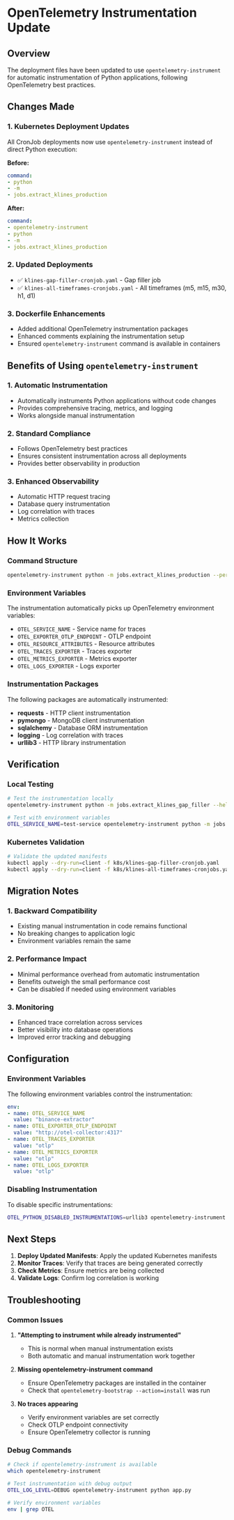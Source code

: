 # OpenTelemetry Instrumentation Update

## Overview
The deployment files have been updated to use `opentelemetry-instrument` for automatic instrumentation of Python applications, following OpenTelemetry best practices.

## Changes Made

### 1. **Kubernetes Deployment Updates**
All CronJob deployments now use `opentelemetry-instrument` instead of direct Python execution:

**Before:**
```yaml
command:
- python
- -m
- jobs.extract_klines_production
```

**After:**
```yaml
command:
- opentelemetry-instrument
- python
- -m
- jobs.extract_klines_production
```

### 2. **Updated Deployments**
- ✅ `klines-gap-filler-cronjob.yaml` - Gap filler job
- ✅ `klines-all-timeframes-cronjobs.yaml` - All timeframes (m5, m15, m30, h1, d1)

### 3. **Dockerfile Enhancements**
- Added additional OpenTelemetry instrumentation packages
- Enhanced comments explaining the instrumentation setup
- Ensured `opentelemetry-instrument` command is available in containers

## Benefits of Using `opentelemetry-instrument`

### 1. **Automatic Instrumentation**
- Automatically instruments Python applications without code changes
- Provides comprehensive tracing, metrics, and logging
- Works alongside manual instrumentation

### 2. **Standard Compliance**
- Follows OpenTelemetry best practices
- Ensures consistent instrumentation across all deployments
- Provides better observability in production

### 3. **Enhanced Observability**
- Automatic HTTP request tracing
- Database query instrumentation
- Log correlation with traces
- Metrics collection

## How It Works

### Command Structure
```bash
opentelemetry-instrument python -m jobs.extract_klines_production --period=15m
```

### Environment Variables
The instrumentation automatically picks up OpenTelemetry environment variables:
- `OTEL_SERVICE_NAME` - Service name for traces
- `OTEL_EXPORTER_OTLP_ENDPOINT` - OTLP endpoint
- `OTEL_RESOURCE_ATTRIBUTES` - Resource attributes
- `OTEL_TRACES_EXPORTER` - Traces exporter
- `OTEL_METRICS_EXPORTER` - Metrics exporter
- `OTEL_LOGS_EXPORTER` - Logs exporter

### Instrumentation Packages
The following packages are automatically instrumented:
- **requests** - HTTP client instrumentation
- **pymongo** - MongoDB client instrumentation
- **sqlalchemy** - Database ORM instrumentation
- **logging** - Log correlation with traces
- **urllib3** - HTTP library instrumentation

## Verification

### Local Testing
```bash
# Test the instrumentation locally
opentelemetry-instrument python -m jobs.extract_klines_gap_filler --help

# Test with environment variables
OTEL_SERVICE_NAME=test-service opentelemetry-instrument python -m jobs.extract_klines_production --period=15m --dry-run
```

### Kubernetes Validation
```bash
# Validate the updated manifests
kubectl apply --dry-run=client -f k8s/klines-gap-filler-cronjob.yaml
kubectl apply --dry-run=client -f k8s/klines-all-timeframes-cronjobs.yaml
```

## Migration Notes

### 1. **Backward Compatibility**
- Existing manual instrumentation in code remains functional
- No breaking changes to application logic
- Environment variables remain the same

### 2. **Performance Impact**
- Minimal performance overhead from automatic instrumentation
- Benefits outweigh the small performance cost
- Can be disabled if needed using environment variables

### 3. **Monitoring**
- Enhanced trace correlation across services
- Better visibility into database operations
- Improved error tracking and debugging

## Configuration

### Environment Variables
The following environment variables control the instrumentation:

```yaml
env:
- name: OTEL_SERVICE_NAME
  value: "binance-extractor"
- name: OTEL_EXPORTER_OTLP_ENDPOINT
  value: "http://otel-collector:4317"
- name: OTEL_TRACES_EXPORTER
  value: "otlp"
- name: OTEL_METRICS_EXPORTER
  value: "otlp"
- name: OTEL_LOGS_EXPORTER
  value: "otlp"
```

### Disabling Instrumentation
To disable specific instrumentations:
```bash
OTEL_PYTHON_DISABLED_INSTRUMENTATIONS=urllib3 opentelemetry-instrument python app.py
```

## Next Steps

1. **Deploy Updated Manifests**: Apply the updated Kubernetes manifests
2. **Monitor Traces**: Verify that traces are being generated correctly
3. **Check Metrics**: Ensure metrics are being collected
4. **Validate Logs**: Confirm log correlation is working

## Troubleshooting

### Common Issues

1. **"Attempting to instrument while already instrumented"**
   - This is normal when manual instrumentation exists
   - Both automatic and manual instrumentation work together

2. **Missing opentelemetry-instrument command**
   - Ensure OpenTelemetry packages are installed in the container
   - Check that `opentelemetry-bootstrap --action=install` was run

3. **No traces appearing**
   - Verify environment variables are set correctly
   - Check OTLP endpoint connectivity
   - Ensure OpenTelemetry collector is running

### Debug Commands
```bash
# Check if opentelemetry-instrument is available
which opentelemetry-instrument

# Test instrumentation with debug output
OTEL_LOG_LEVEL=DEBUG opentelemetry-instrument python app.py

# Verify environment variables
env | grep OTEL
``` 